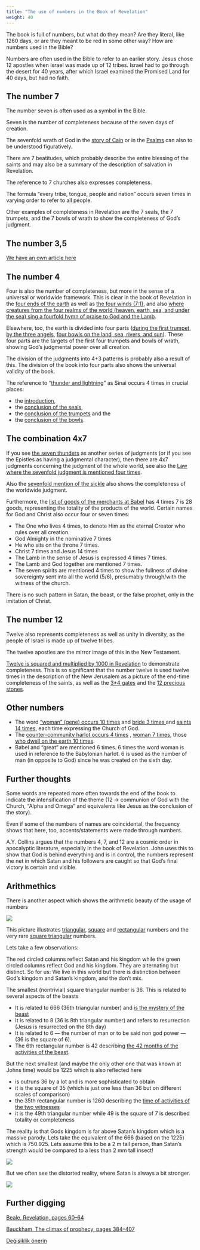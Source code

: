 ```yaml
---
title: "The use of numbers in the Book of Revelation"
weight: 40
---
```



The book is full of numbers, but what do they mean? Are they literal, like 1260 days, or are they meant to be red in some other way? How are numbers used in the Bible?

Numbers are often used in the Bible to refer to an earlier story. Jesus chose 12 apostles when Israel was made up of 12 tribes. Israel had to go through the desert for 40 years, after which Israel examined the Promised Land for 40 days, but had no faith.


## The number 7

<a name="a9a8"></a>
The number seven is often used as a symbol in the Bible.

Seven is the number of completeness because of the seven days of creation.

The sevenfold wrath of God in the [story of Cain](https://www.bibleserver.com/NIV/Genesis4%3A15) or in the [Psalms](https://www.bibleserver.com/NIV/Psalm79%3A12) can also to be understood figuratively.

There are 7 beatitudes, which probably describe the entire blessing of the saints and may also be a summary of the description of salvation in Revelation.

The reference to 7 churches also expresses completeness.

The formula “every tribe, tongue, people and nation” occurs seven times in varying order to refer to all people.

Other examples of completeness in Revelation are the 7 seals, the 7 trumpets, and the 7 bowls of wrath to show the completeness of God’s judgment.


## The number 3,5

<a name="a9fe"></a>
[We have an own article here](../../../../bible/daniel/expl/the-secret-of-the-3-5-years)


## The number 4

<a name="3175"></a>
Four is also the number of completeness, but more in the sense of a universal or worldwide framework. This is clear in the book of Revelation in the [four ends of the earth](https://www.bibleserver.com/NIV/Revelation20%3A8) as well as [the four winds (7:1)](https://www.bibleserver.com/NIV/Revelation7%3A1), and also [where creatures from the four realms of the world (heaven, earth, sea, and under the sea) sing a fourfold hymn of praise to God and the Lamb](https://www.bibleserver.com/NIV/Revelation5%3A13).

Elsewhere, too, the earth is divided into four parts ([during the first trumpet](https://www.bibleserver.com/NIV/Revelation8%3A7), [by the three angels](https://www.bibleserver.com/NIV/Revelation14%3A7), [four bowls on the land, sea, rivers, and sun](https://www.bibleserver.com/NIV/Revelation16%3A2-9)). These four parts are the targets of the first four trumpets and bowls of wrath, showing God’s judgmental power over all creation.

The division of the judgments into 4+3 patterns is probably also a result of this. The division of the book into four parts also shows the universal validity of the book.

The reference to “[thunder and lightning](https://www.bibleserver.com/NIV/Exodus19%3A16-18)” as Sinai occurs 4 times in crucial places:

- the [introduction](https://www.bibleserver.com/NIV/Revelation4%3A5),
- the [conclusion of the seals](https://www.bibleserver.com/NIV/Revelation8%3A5),
- the [conclusion of the trumpets](https://www.bibleserver.com/NIV/Revelation11%3A19) and the
- the [conclusion of the bowls](https://www.bibleserver.com/NIV/Revelation16%3A18).



## The combination 4x7

<a name="3f68"></a>
If you see [the seven thunders](https://www.bibleserver.com/NIV/Revelation10%3A3-7) as another series of judgments (or if you see the Epistles as having a judgmental character), then there are 4x7 judgments concerning the judgment of the whole world, see also the [Law where the sevenfold judgment is mentioned four times](https://www.bibleserver.com/NIV/Leviticus26%3A14-46).

Also the [sevenfold mention of the sickle](https://www.bibleserver.com/NIV/Revelation14%3A14-19) also shows the completeness of the worldwide judgment.

Furthermore, the [list of goods of the merchants at Babel](https://www.bibleserver.com/NIV/Revelation18%3A11-13) has 4 times 7 is 28 goods, representing the totality of the products of the world. Certain names for God and Christ also occur four or seven times:

- The One who lives 4 times, to denote Him as the eternal Creator who rules over all creation.
- God Almighty in the nominative 7 times
- He who sits on the throne 7 times.
- Christ 7 times and Jesus 14 times
- The Lamb in the sense of Jesus is expressed 4 times 7 times.
- The Lamb and God together are mentioned 7 times.
- The seven spirits are mentioned 4 times to show the fullness of divine sovereignty sent into all the world (5/6), presumably through/with the witness of the church.


There is no such pattern in Satan, the beast, or the false prophet, only in the imitation of Christ.


## The number 12

<a name="1d16"></a>
Twelve also represents completeness as well as unity in diversity, as the people of Israel is made up of twelve tribes.

The twelve apostles are the mirror image of this in the New Testament.

[Twelve is squared and multiplied by 1000 in Revelation](https://www.bibleserver.com/NIV/Revelation7%3A4-8) to demonstrate completeness. This is so significant that the number twelve is used twelve times in the description of the New Jerusalem as a picture of the end-time completeness of the saints, as well as the [3*4 gates](https://www.bibleserver.com/NIV/Revelation21%3A13) and the [12 precious stones](https://www.bibleserver.com/NIV/Revelation21%3A19-20).


## Other numbers

<a name="93ae"></a>
- The word [“woman” (gene) occurs 10 times](https://biblehub.com/greek/strongs_1135.htm) and [bride 3 times ](https://biblehub.com/greek/3565.htm)and [saints 14 times](https://biblehub.com/greek/40.htm), each time expressing the Church of God.
- The [counter-community harlot occurs 4 times](https://biblehub.com/greek/4204.htm) , [woman 7 times](https://biblehub.com/greek/1135.htm), those [who dwell on the earth 10 times](https://biblehub.com/greek/3625.htm).
- Babel and “great” are mentioned 6 times. 6 times the word woman is used in reference to the Babylonian harlot. 6 is used as the number of man (in opposite to God) since he was created on the sixth day.



## Further thoughts

<a name="c5d5"></a>
Some words are repeated more often towards the end of the book to indicate the intensification of the theme (12 -&gt; communion of God with the Church, “Alpha and Omega” and equivalents like Jesus as the conclusion of the story).

Even if some of the numbers of names are coincidental, the frequency shows that here, too, accents/statements were made through numbers.

A.Y. Collins argues that the numbers 4, 7, and 12 are a cosmic order in apocalyptic literature, especially in the book of Revelation. John uses this to show that God is behind everything and is in control, the numbers represent the net in which Satan and his followers are caught so that God’s final victory is certain and visible.


## Arithmethics

<a name="6395"></a>
There is another aspect which shows the arithmetic beauty of the usage of numbers

![](/images/Numbers_en.jpg)

This picture illustrates [triangular](https://en.wikipedia.org/wiki/Triangular_number), [square](https://elementarymath.edc.org/resources/square-number/) and [rectangular](https://www.geeksforgeeks.org/rectangular-numbers/) numbers and the very rare [square triangular](https://en.wikipedia.org/wiki/Square_triangular_number) numbers.

Lets take a few observations:

The red circled columns reflect Satan and his kingdom while the green circled columns reflect God and his kingdom. They are alternating but distinct. So for us: We live in this world but there is distinction between God’s kingdom and Satan’s kingdom, and the don’t mix.

The smallest (nontrivial) square triangular number is 36. This is related to several aspects of the beasts

- It is related to 666 (36th triangular number) and [is the mystery of the beast](https://www.bibleserver.com/NIV/Revelation13%3A18)
- It is related to 8 (36 is 8th triangular number) and refers to resurrection (Jesus is resurrected on the 8th day)
- It is related to 6 — the number of man or to be said non god power — (36 is the square of 6).
- The 6th rectangular number is 42 describing [the 42 months of the activities of the beast](https://www.bibleserver.com/NIV/Revelation13%3A5).


But the next smallest (and maybe the only other one that was known at Johns time) would be 1225 which is also reflected here

- is outruns 36 by a lot and is more sophisticated to obtain
- it is the square of 35 (which is just one less than 36 but on different scales of comparison)
- the 35th rectangular number is 1260 describing the [time of activities of the two witnesses](https://www.bibleserver.com/NIV/Revelation11%3A3)
- it is the 49th triangular number while 49 is the square of 7 is described totality or completeness


The reality is that Gods kingdom is far above Satan’s kingdom which is a massive parody. Lets take the equivalent of the 666 (based on the 1225) which is 750.925. Lets assume this to be a 2 m tall person, than Satan’s strength would be compared to a less than 2 mm tall insect!

![](/images/Numbers2_en1.jpg)

But we often see the distorted reality, where Satan is always a bit stronger.

![](/images/Numbers2_en2.jpg)


## Further digging


[Beale, Revelation, pages 60–64](../../../../about/ressources/index.html#bealy_rev)

[Bauckham, The climax of prophecy, pages 384–407](../../../../about/ressources/index.html#bauckham_climax)







[Değişiklik önerin](https://github.com/revelation-today/revelation-today/blob/main/exampleSite/content/docs/background/structure/expl/the-use-of-numbers-in-the-book-of-revelation.md)
